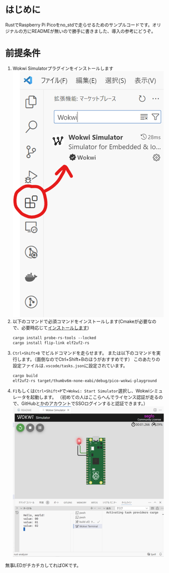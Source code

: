 # はじめに
RustでRaspberry Pi Picoをno_stdで走らせるためのサンプルコードです。オリジナルの方にREADMEが無いので勝手に書きました、導入の参考にどうぞ。

# 前提条件
1. Wokwi Simulatorプラグインをインストールします  
![](meta/wokwi_vs_simlator.png)
2. 以下のコマンドで必須コマンドをインストールします(Cmakeが必要なので、必要時応じて[インストールします](https://qiita.com/matskeng/items/c466c4751e1352f97ce6))
    ```
    cargo install probe-rs-tools --locked
    cargo install flip-link elf2uf2-rs
    ```
3. `Ctrl+Shift+B` でビルドコマンドを走らせます。
    または以下のコマンドを実行します。（面倒なのでCtrl+Shift+Bのほうがおすすめです）
    このあたりの設定ファイルは`.vscode/tasks.json`に設定されています。
    ```
    cargo build
    elf2uf2-rs target/thumbv6m-none-eabi/debug/pico-wokwi-playground
    ```
4. `F1`もしくは`Ctrl+Shift+P`で`>Wokwi: Start Simulator`選択し、Wokwiシミュレータを起動します。
    （初めての人はここらへんでライセンス認証が走るので、GitHubとかのアカウントでSSOログインすると認証できます。）  
![](./meta/wokwi.png)

無事LEDがチカチカしてればOKです。